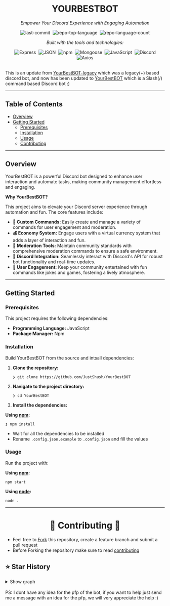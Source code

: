 <div align="center" class="text-center">
  <h1>YOURBESTBOT</h1>
  <p><em>Empower Your Discord Experience with Engaging Automation</em></p>

  <img alt="last-commit" src="https://img.shields.io/github/last-commit/JustShush/YourBestBOT?style=flat&amp;logo=git&amp;logoColor=white&amp;color=0080ff" class="inline-block mx-1" style="margin: 0px 2px;">
  <img alt="repo-top-language" src="https://img.shields.io/github/languages/top/JustShush/YourBestBOT?style=flat&amp;color=0080ff" class="inline-block mx-1" style="margin: 0px 2px;">
  <img alt="repo-language-count" src="https://img.shields.io/github/languages/count/JustShush/YourBestBOT?style=flat&amp;color=0080ff" class="inline-block mx-1" style="margin: 0px 2px;">
  <p><em>Built with the tools and technologies:</em></p>
  <img alt="Express" src="https://img.shields.io/badge/Express-000000.svg?style=flat&amp;logo=Express&amp;logoColor=white" class="inline-block mx-1" style="margin: 0px 2px;">
  <img alt="JSON" src="https://img.shields.io/badge/JSON-000000.svg?style=flat&amp;logo=JSON&amp;logoColor=white" class="inline-block mx-1" style="margin: 0px 2px;">
  <img alt="npm" src="https://img.shields.io/badge/npm-CB3837.svg?style=flat&amp;logo=npm&amp;logoColor=white" class="inline-block mx-1" style="margin: 0px 2px;">
  <img alt="Mongoose" src="https://img.shields.io/badge/Mongoose-F04D35.svg?style=flat&amp;logo=Mongoose&amp;logoColor=white" class="inline-block mx-1" style="margin: 0px 2px;">
  <img alt="JavaScript" src="https://img.shields.io/badge/JavaScript-F7DF1E.svg?style=flat&amp;logo=JavaScript&amp;logoColor=black" class="inline-block mx-1" style="margin: 0px 2px;">
  <img alt="Discord" src="https://img.shields.io/badge/Discord-5865F2.svg?style=flat&amp;logo=Discord&amp;logoColor=white" class="inline-block mx-1" style="margin: 0px 2px;">
  <img alt="Axios" src="https://img.shields.io/badge/Axios-5A29E4.svg?style=flat&amp;logo=Axios&amp;logoColor=white" class="inline-block mx-1" style="margin: 0px 2px;">
</div>
<!--
<br>
<div align="center" class="text-center" >
<a href="https://discord.gg/uaZjU2pdVd"><img src="https://img.shields.io/badge/Discord-%235865F2.svg?style=for-the-badge&logo=discord&logoColor=white" title="Support Server" alt="Support Server" /></a> 
<a href="https://yourbestbot.pt/invite"><img src="https://img.shields.io/badge/-Invite%20Me!-blue?style=for-the-badge" title="JustShush" alt="JustShush" /></a> 
</div> -->
<br>

This is an update from [YourBestBOT-legacy](https://github.com/JustShush/DiscordBOT-legacy) which was a legacy(+) based discord bot, and now has been updated to [YourBestBOT](https://github.com/JustShush/YourBestBOT) which is a Slash(/) command based Discord bot :)

<hr>
<h2>Table of Contents</h2>
<ul class="list-disc pl-4 my-0">
<li class="my-0"><a href="#overview">Overview</a></li>
<li class="my-0"><a href="#getting-started">Getting Started</a>
<ul class="list-disc pl-4 my-0">
<li class="my-0"><a href="#prerequisites">Prerequisites</a></li>
<li class="my-0"><a href="#installation">Installation</a></li>
<li class="my-0"><a href="#usage">Usage</a></li>
<li class="my-0"><a href="#--contributing--">Contributing</a></li>
</ul>
</li>
</ul>
<hr>

<h2>Overview</h2>
<p>YourBestBOT is a powerful Discord bot designed to enhance user interaction and automate tasks, making community management effortless and engaging.</p>
<p><strong>Why YourBestBOT?</strong></p>
<p>This project aims to elevate your Discord server experience through automation and fun. The core features include:</p>
<ul class="list-disc pl-4 my-0">
<li class="my-0"><strong>🎉 Custom Commands:</strong> Easily create and manage a variety of commands for user engagement and moderation.</li>
<li class="my-0"><strong>💰 Economy System:</strong> Engage users with a virtual currency system that adds a layer of interaction and fun.</li>
<li class="my-0"><strong>🔧 Moderation Tools:</strong> Maintain community standards with comprehensive moderation commands to ensure a safe environment.</li>
<li class="my-0"><strong>🤖 Discord Integration:</strong> Seamlessly interact with Discord's API for robust bot functionality and real-time updates.</li>
<li class="my-0"><strong>🎊 User Engagement:</strong> Keep your community entertained with fun commands like jokes and games, fostering a lively atmosphere.</li>
</ul>
<hr>

<h2>Getting Started</h2>
<h3>Prerequisites</h3>
<p>This project requires the following dependencies:</p>
<ul class="list-disc pl-4 my-0">
<li class="my-0"><strong>Programming Language:</strong> JavaScript</li>
<li class="my-0"><strong>Package Manager:</strong> Npm</li>
</ul>

<h3>Installation</h3>
<p>Build YourBestBOT from the source and intsall dependencies:</p>
<ol>
<li class="my-0">
<p><strong>Clone the repository:</strong></p>
<pre><code class="language-sh">❯ git clone https://github.com/JustShush/YourBestBOT
</code></pre>
</li>
<li class="my-0">
<p><strong>Navigate to the project directory:</strong></p>
<pre><code class="language-sh">❯ cd YourBestBOT
</code></pre>
</li>
<li class="my-0">
<p><strong>Install the dependencies:</strong></p>
</li>
</ol>
<p><strong>Using <a href="https://www.npmjs.com/">npm</a>:</strong></p>
<pre><code class="language-sh">❯ npm install
</code></pre>

- Wait for all the dependencies to be installed
- Rename `.config.json.example` to `.config.json` and fill the values
<h3>Usage</h3>
<p>Run the project with:</p>
<p><strong>Using <a href="https://www.npmjs.com/">npm</a>:</strong></p>
<pre><code class="language-sh">npm start
</code></pre>
<p><strong>Using <a href="https://www.nodejs.org/">node</a>:</strong></p>
<pre><code class="language-sh">node .
</code></pre>
<hr>

<h1 align="center"> 🤝 Contributing 🤝 </h1>

- Feel free to [Fork](https://github.com/JustShush/YourBestBOT/fork) this repository, create a feature branch and submit a pull request
- Before Forking the repository make sure to read [contributing](https://github.com/JustShush/YourBestBOT/blob/main/CONTRIBUTING.md#contributing)

## ⭐ Star History
<details>
<summary>Show graph</summary>

[![Star History Chart](https://api.star-history.com/svg?repos=JustShush/YourBestBOT&type=Date)](https://star-history.com/#JustShush/YourBestBOT&Date)
</details>

<br>
PS: I dont have any idea for the pfp of the bot, if you want to help just send me a message with an idea for the pfp, we will very appreciate the help :)
<!-- #################################################################### -->

<!--
# DiscordBOT2.0
<div style="display: block; margin-left: auto; margin-right: auto; width: 50%" >
<a href="https://discord.gg/uaZjU2pdVd"><img src="https://img.shields.io/badge/Discord-%235865F2.svg?style=for-the-badge&logo=discord&logoColor=white" title="Support Server" alt="Support Server" /></a> 
<a href="https://yourbestbot.pt/invite"><img src="https://img.shields.io/badge/-Invite%20Me!-blue?style=for-the-badge" title="JustShush" alt="JustShush" /></a> 
</div>
<br>

- A Discord Bot that im working on :)

This is an update from [YourBestBOT-legacy](https://github.com/JustShush/DiscordBOT-legacy) which was a legacy(+) based discord bot, and now has been updated to [YourBestBOT](https://github.com/JustShush/YourBestBOT) which is a Slash(/) command based Discord bot :)

<p align="center">
  <a href="#-resource-links">Resource Links</a>
  •
  <a href="#-prerequisites">Prerequisites</a>
  •
  <a href="#-getting-started">Getting Started</a>
  •
  <a href="#--contributing--">Contributing</a>
</p>

<br>

## 🔗 Resource Links

- 🤖 YourBestBOT Bot: [Invite Here](https://yourbestbot.pt/invite)
- 🤝 Support Server: [Join Here](https://yourbestbot.pt/support)

<br>

## 📦 Prerequisites

- [Node.js](https://nodejs.org/en/) v20.11.0 or higher
- [Git](https://git-scm.com/downloads)
- [MongoDB](https://www.mongodb.com)

<br>

## 🚀 Getting Started

- Open the terminal and run the following commands

```
git clone git@github.com:JustShush/YourBestBOT.git
cd YourBestBOT
npm install
```
```
git clone git@github.com:JustShush/YourBestBOT.git ; cd YourBestBOT ; npm install
```

- Wait for all the dependencies to be installed
- Rename `.config.json.example` to `.config.json` and fill the values
- Type `node .` to start the bot

If you need any additional help, make sure to read our guides [join the Discord support & community server](https://mdinis.pt/discord)

<br>

<h1 align="center"> 🤝 Contributing 🤝 </h1>

- Feel free to [Fork](https://github.com/JustShush/YourBestBOT/fork) this repository, create a feature branch and submit a pull request
- Before Forking the repository make sure to read [contributing](https://github.com/JustShush/YourBestBOT/blob/main/CONTRIBUTING.md#contributing)

<br>
PS: I dont have any idea for the pfp of the bot, if you want to help just send me a message with an idea for the pfp, we will very appreciate the help :)

# TODO

- Add a new endpoints that gets all commands aswell has the type of command and description so i can make a dynamic thing on the [website](https://yourbestbot.pt).
- Make auth for the api.
- 42API Implementation done just need to do the command now.

## 😕 Support

[![Discord](https://discord.com/api/guilds/1054090158779150376/widget.png?style=banner4)](https://yourbestbot.pt/support)

## ⭐ Star History

<details>
<summary>Show graph</summary>

[![Star History Chart](https://api.star-history.com/svg?repos=JustShush/YourBestBOT&type=Date)](https://star-history.com/#JustShush/YourBestBOT&Date)

</details>

-->
